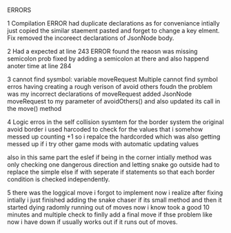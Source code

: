 ERRORS

1
Compilation ERROR
had duplicate declarations as for conveniance intially just copied the similar staement pasted and forget to change a key elment.
Fix
removed the incoreect declarations of JsonNode body.

2
Had a expected at line 243 ERROR
found the reaosn was missing semicolon prob
fixed by adding a semicolon at there and also happend anoter time at line 284

3
cannot find sysmbol: variable moveRequest
Multiple cannot find symbol erros having creating a rough verison of avoid others
foudn the problem was my incorrect declarations of moveRequest 
added JsonNode moveRequest to my parameter of avoidOthers() and also updated its call in the move() method

4
Logic erros in the self collision sysmtem 
for the border system the original avoid border i used harcoded to check for the values that i somehow messed up counting +1 so i repalce the hardcorded which was also getting messed up if i try other game mods with automatic updating values
 
 also in this same part the eslef if being in the corner intially method was only checking one dangerous direction and letting snake go outside
 had to replace the simple else if with seperate if statements so that each border condition is checked independently.

 5
 there was the loggical move i forgot to implement now i realize after fixing intially i just finished adding the snake chaser if its small method and then it started dying radomly running out of moves now i know took a good 10 minutes and multiple check 
 to finlly add a final move if thse problem like now i have down if usually works out if it runs out of moves.